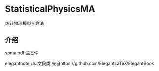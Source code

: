 # StatisticalPhysicsMA
统计物理模型与算法

## 介绍
spma.pdf:主文件

elegantnote.cls:文段类 来自https://github.com/ElegantLaTeX/ElegantBook
